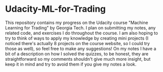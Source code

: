 # Udacity-ML-for-Trading
This repository contains my progress on the Udacity course "Machine Learning for Trading" by Georgia Tech. I plan on submitting my notes, any related code, and exercises I do throughout the course. I am also hoping to try to think of ways to apply my knowledge by creating mini projects (I noticed there's actually 8 projects on the course website, so I could try those as well), so feel free to make any suggestions! On my notes I have a bit of a description on how I solved the quizzes, to be honest, they are straightforward so my comments shouldn't give much more insight, but keep it in mind and try to avoid them if you give my notes a look.
